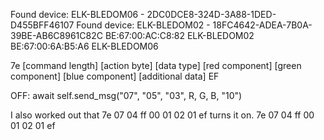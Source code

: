 Found device: ELK-BLEDOM06 - 2DC0DCE8-324D-3A88-1DED-D455BFF46107
Found device: ELK-BLEDOM02 - 18FC4642-ADEA-7B0A-39BE-AB6C8961C82C
BE:67:00:AC:C8:82 ELK-BLEDOM02
BE:67:00:6A:B5:A6 ELK-BLEDOM06



7e [command length] [action byte] [data type] [red component] [green component] [blue component] [additional data] EF

OFF: await self.send_msg("07", "05", "03", R, G, B, "10")
    

I also worked out that 7e 07 04 ff 00 01 02 01 ef turns it on.
7e 07 04 ff 00 01 02 01 ef